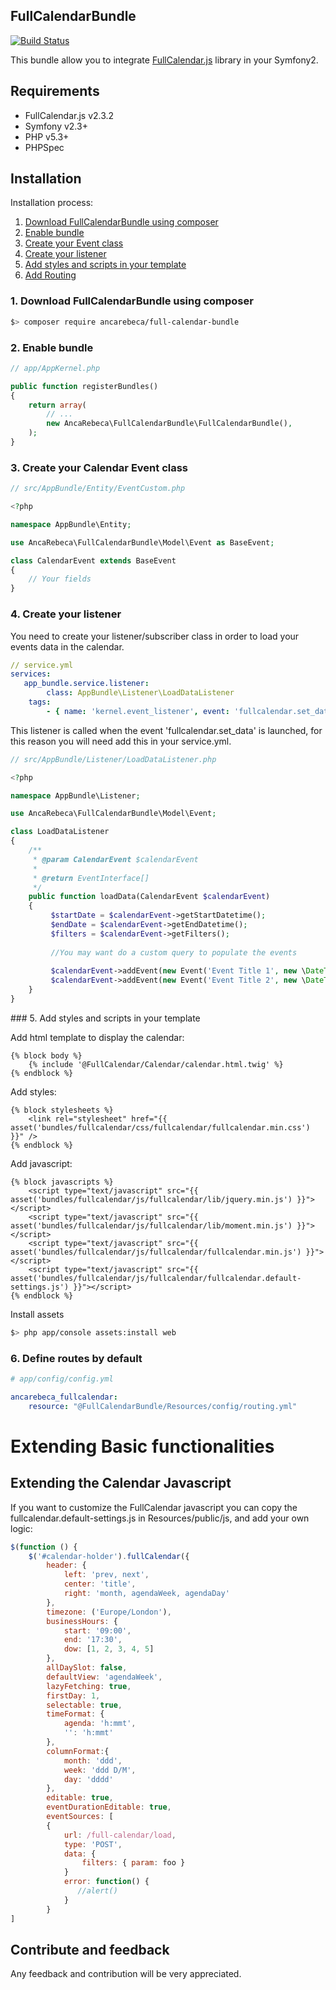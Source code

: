 ## FullCalendarBundle

[![Build Status](https://travis-ci.org/ancarebeca/FullCalendarBundle.svg)](https://travis-ci.org/ancarebeca/FullCalendarBundle)

This bundle allow you to integrate [FullCalendar.js](http://fullcalendar.io/) library in your Symfony2.

## Requirements
* FullCalendar.js v2.3.2
* Symfony v2.3+
* PHP v5.3+
* PHPSpec 

Installation
------------
Installation process:

1. [Download FullCalendarBundle using composer](#download-fullcalendarbundle)
2. [Enable bundle](#enable-bundle)
3. [Create your Event class](#create-event)
4. [Create your listener](#create-listener)
5. [Add styles and scripts in your template](#styles-scripts)
6. [Add Routing](#routing)

### 1. Download FullCalendarBundle using composer <a id="download-fullcalendarbundle"></a>

```bash
$> composer require ancarebeca/full-calendar-bundle
```

### 2. Enable bundle <a id="download-fullcalendarbundle"></a>

```php
// app/AppKernel.php

public function registerBundles()
{
    return array(
        // ...
        new AncaRebeca\FullCalendarBundle\FullCalendarBundle(),
    );
}
```
### 3. Create your Calendar Event class <a id="create-event"></a>

```php
// src/AppBundle/Entity/EventCustom.php

<?php

namespace AppBundle\Entity;

use AncaRebeca\FullCalendarBundle\Model\Event as BaseEvent;

class CalendarEvent extends BaseEvent
{
	// Your fields 
}
```

### 4. Create your listener <a id="create-listener"></a>
You need to create your listener/subscriber class in order to load your events data in the calendar.

```yml
// service.yml
services:
   app_bundle.service.listener:
        class: AppBundle\Listener\LoadDataListener
	tags:
   		- { name: 'kernel.event_listener', event: 'fullcalendar.set_data', method: loadData }

```

This listener is called when the event 'fullcalendar.set_data' is launched, for this reason you will need add this in your service.yml.

```php
// src/AppBundle/Listener/LoadDataListener.php

<?php

namespace AppBundle\Listener;

use AncaRebeca\FullCalendarBundle\Model\Event;

class LoadDataListener
{
    /**
     * @param CalendarEvent $calendarEvent
     *
     * @return EventInterface[]
     */
    public function loadData(CalendarEvent $calendarEvent)
    {
    	 $startDate = $calendarEvent->getStartDatetime();
   		 $endDate = $calendarEvent->getEndDatetime();
		 $filters = $calendarEvent->getFilters();
	
    	 //You may want do a custom query to populate the events
    	 
    	 $calendarEvent->addEvent(new Event('Event Title 1', new \DateTime()));
    	 $calendarEvent->addEvent(new Event('Event Title 2', new \DateTime()));
    }
}
```

### 5. Add styles and scripts in your template <a id="styles-scripts"></a>

Add html template to display the calendar:

```twig
{% block body %}
    {% include '@FullCalendar/Calendar/calendar.html.twig' %}
{% endblock %}
```

Add styles:

```twig
{% block stylesheets %}
    <link rel="stylesheet" href="{{ asset('bundles/fullcalendar/css/fullcalendar/fullcalendar.min.css') }}" />
{% endblock %}
```

Add javascript:

```twig
{% block javascripts %}
    <script type="text/javascript" src="{{ asset('bundles/fullcalendar/js/fullcalendar/lib/jquery.min.js') }}"></script>
    <script type="text/javascript" src="{{ asset('bundles/fullcalendar/js/fullcalendar/lib/moment.min.js') }}"></script>
    <script type="text/javascript" src="{{ asset('bundles/fullcalendar/js/fullcalendar/fullcalendar.min.js') }}"></script>
    <script type="text/javascript" src="{{ asset('bundles/fullcalendar/js/fullcalendar/fullcalendar.default-settings.js') }}"></script>
{% endblock %}
```

Install assets

```bash
$> php app/console assets:install web
```

### 6. Define routes by default <a id="routing"></a>

```yml
# app/config/config.yml

ancarebeca_fullcalendar:
    resource: "@FullCalendarBundle/Resources/config/routing.yml"
```

# Extending Basic functionalities

## Extending the Calendar Javascript
If you want to customize the FullCalendar javascript you can copy the fullcalendar.default-settings.js in Resources/public/js, and add your own logic:

```javascript
$(function () {
	$('#calendar-holder').fullCalendar({
		header: {
		    left: 'prev, next',
		    center: 'title',
		    right: 'month, agendaWeek, agendaDay'
		},
		timezone: ('Europe/London'),
		businessHours: {
		    start: '09:00',
		    end: '17:30',
		    dow: [1, 2, 3, 4, 5]
		},
		allDaySlot: false,
		defaultView: 'agendaWeek',
		lazyFetching: true,
		firstDay: 1,
		selectable: true,
		timeFormat: {
		    agenda: 'h:mmt',
		    '': 'h:mmt'
		},
		columnFormat:{
		    month: 'ddd',
		    week: 'ddd D/M',
		    day: 'dddd'
		},
		editable: true,
		eventDurationEditable: true,
		eventSources: [
		{
			url: /full-calendar/load,
			type: 'POST',
			data: {
				filters: { param: foo }
			}
			error: function() {
			   //alert()
			}
		}
]
```

Contribute and feedback
-------------------------

Any feedback and contribution will be very appreciated.
